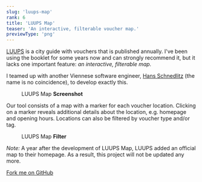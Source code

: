 ```yaml
---
slug: 'luups-map'
rank: 6
title: 'LUUPS Map'
teaser: 'An interactive, filterable voucher map.'
previewType: 'png'
---
```


<script>
import Figure from '$lib/components/Figure.svelte';
import Icon from '$lib/components/Icon.svelte';
import ProjectLinks from '$lib/components/ProjectLinks.svelte';
</script>

[LUUPS](https://www.luups.net/) is a city guide with vouchers that is
published annually. I've been using the booklet for some years now and can strongly recommend
it, but it lacks one important feature: *an interactive, filterable map.*

I teamed up with another Viennese software engineer, [Hans Schnedlitz](https://github.com/hschne) (the name is no coincidence),
to develop exactly this.

<Figure src="/projects/luups-map/map.png">LUUPS Map <strong>Screenshot</strong></Figure>

Our tool consists of a map with a marker for each voucher location. Clicking on a marker reveals
additional details about the location, e.g. homepage and opening hours. Locations can also be filtered
by voucher type and/or tag.

<Figure src="/projects/luups-map/filter.png">LUUPS Map <strong>Filter</strong></Figure>

*Note:* A year after the development of LUUPS Map, LUUPS added an official map to their homepage. As a result,
this project will not be updated any more.

<ProjectLinks>
    <a href="https://github.com/Team-LANS/luups-map">
        <Icon name='github'></Icon>
        Fork me on GitHub
        <Icon name='arrow-right'></Icon>
    </a>
</ProjectLinks>
